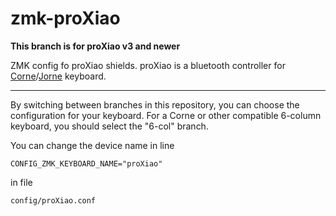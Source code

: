 # zmk-proXiao
**This branch is for proXiao v3 and newer**

ZMK config fo proXiao shields. proXiao is a bluetooth controller for [Corne](https://github.com/foostan/crkbd)/[Jorne](https://github.com/joric/jorne) keyboard.


---

By switching between branches in this repository, you can choose the configuration for your keyboard. For a Corne or other compatible 6-column keyboard, you should select the "6-col" branch.

You can change the device name in line
```
CONFIG_ZMK_KEYBOARD_NAME="proXiao"
```
in file
```
config/proXiao.conf
```


